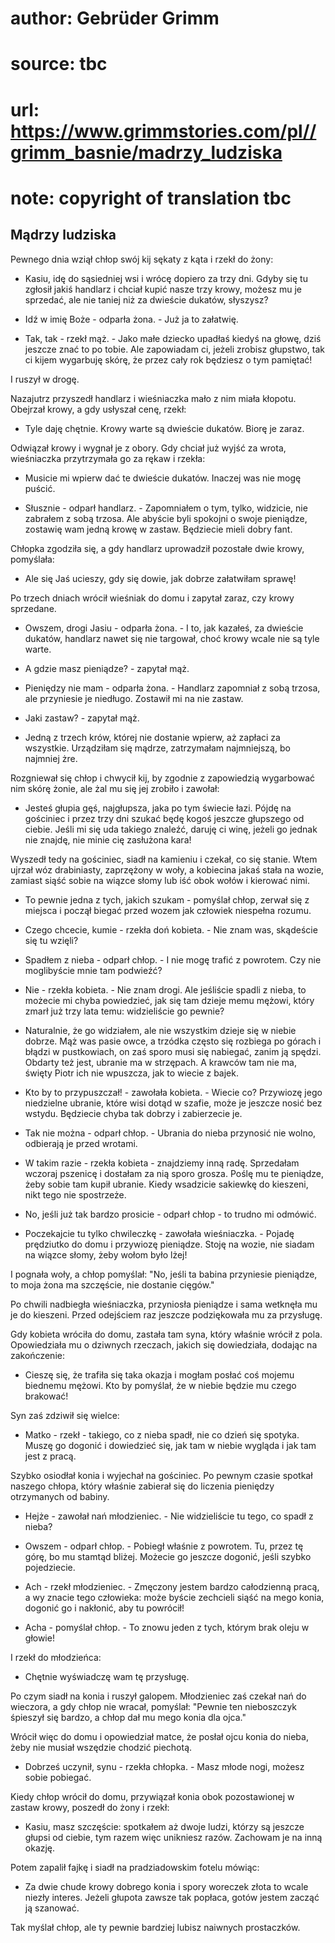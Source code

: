 # author: Gebrüder Grimm
# source: tbc
# url: https://www.grimmstories.com/pl//grimm_basnie/madrzy_ludziska
# note: copyright of translation tbc

## Mądrzy ludziska 

Pewnego dnia wziął chłop swój kij sękaty z kąta i rzekł do żony:

- Kasiu, idę do sąsiedniej wsi i wrócę dopiero za trzy dni. Gdyby się
tu zgłosił jakiś handlarz i chciał kupić nasze trzy krowy, możesz mu je
sprzedać, ale nie taniej niż za dwieście dukatów, słyszysz?

- Idź w imię Boże - odparła żona. - Już ja to załatwię.

- Tak, tak - rzekł mąż. - Jako małe dziecko upadłaś kiedyś na głowę,
dziś jeszcze znać to po tobie. Ale zapowiadam ci, jeżeli zrobisz
głupstwo, tak ci kijem wygarbuję skórę, że przez cały rok będziesz o tym
pamiętać!

I ruszył w drogę.

Nazajutrz przyszedł handlarz i wieśniaczka mało z nim miała kłopotu.
Obejrzał krowy, a gdy usłyszał cenę, rzekł:

- Tyle daję chętnie. Krowy warte są dwieście dukatów. Biorę je zaraz.

Odwiązał krowy i wygnał je z obory. Gdy chciał już wyjść za wrota,
wieśniaczka przytrzymała go za rękaw i rzekła:

- Musicie mi wpierw dać te dwieście dukatów. Inaczej was nie mogę
puścić.

- Słusznie - odparł handlarz. - Zapomniałem o tym, tylko, widzicie, nie
zabrałem z sobą trzosa. Ale abyście byli spokojni o swoje pieniądze,
zostawię wam jedną krowę w zastaw. Będziecie mieli dobry fant.

Chłopka zgodziła się, a gdy handlarz uprowadził pozostałe dwie krowy,
pomyślała:

- Ale się Jaś ucieszy, gdy się dowie, jak dobrze załatwiłam sprawę!

Po trzech dniach wrócił wieśniak do domu i zapytał zaraz, czy krowy
sprzedane.

- Owszem, drogi Jasiu - odparła żona. - I to, jak kazałeś, za dwieście
dukatów, handlarz nawet się nie targował, choć krowy wcale nie są tyle
warte.

- A gdzie masz pieniądze? - zapytał mąż.

- Pieniędzy nie mam - odparła żona. - Handlarz zapomniał z sobą trzosa,
ale przyniesie je niedługo. Zostawił mi na nie zastaw.

- Jaki zastaw? - zapytał mąż.

- Jedną z trzech krów, której nie dostanie wpierw, aż zapłaci za
wszystkie. Urządziłam się mądrze, zatrzymałam najmniejszą, bo najmniej
żre.

Rozgniewał się chłop i chwycił kij, by zgodnie z zapowiedzią wygarbować
nim skórę żonie, ale żal mu się jej zrobiło i zawołał:

- Jesteś głupia gęś, najgłupsza, jaka po tym świecie łazi. Pójdę na
gościniec i przez trzy dni szukać będę kogoś jeszcze głupszego od
ciebie. Jeśli mi się uda takiego znaleźć, daruję ci winę, jeżeli go
jednak nie znajdę, nie minie cię zasłużona kara!

Wyszedł tedy na gościniec, siadł na kamieniu i czekał, co się stanie.
Wtem ujrzał wóz drabiniasty, zaprzężony w woły, a kobiecina jakaś stała
na wozie, zamiast siąść sobie na wiązce słomy lub iść obok wołów i
kierować nimi.

- To pewnie jedna z tych, jakich szukam - pomyślał chłop, zerwał się z
miejsca i począł biegać przed wozem jak człowiek niespełna rozumu.

- Czego chcecie, kumie - rzekła doń kobieta. - Nie znam was, skądeście
się tu wzięli?

- Spadłem z nieba - odparł chłop. - I nie mogę trafić z powrotem. Czy
nie moglibyście mnie tam podwieźć?

- Nie - rzekła kobieta. - Nie znam drogi. Ale jeśliście spadli z nieba,
to możecie mi chyba powiedzieć, jak się tam dzieje memu mężowi, który
zmarł już trzy lata temu: widzieliście go pewnie?

- Naturalnie, że go widziałem, ale nie wszystkim dzieje się w niebie
dobrze. Mąż was pasie owce, a trzódka często się rozbiega po górach i
błądzi w pustkowiach, on zaś sporo musi się nabiegać, zanim ją spędzi.
Obdarty też jest, ubranie ma w strzępach. A krawców tam nie ma, święty
Piotr ich nie wpuszcza, jak to wiecie z bajek.

- Kto by to przypuszczał! - zawołała kobieta. - Wiecie co? Przywiozę
jego niedzielne ubranie, które wisi dotąd w szafie, może je jeszcze
nosić bez wstydu. Będziecie chyba tak dobrzy i zabierzecie je.

- Tak nie można - odparł chłop. - Ubrania do nieba przynosić nie wolno,
odbierają je przed wrotami.

- W takim razie - rzekła kobieta - znajdziemy inną radę. Sprzedałam
wczoraj pszenicę i dostałam za nią sporo grosza. Poślę mu te pieniądze,
żeby sobie tam kupił ubranie. Kiedy wsadzicie sakiewkę do kieszeni, nikt
tego nie spostrzeże.

- No, jeśli już tak bardzo prosicie - odparł chłop - to trudno mi
odmówić.

- Poczekajcie tu tylko chwileczkę - zawołała wieśniaczka. - Pojadę
prędziutko do domu i przywiozę pieniądze. Stoję na wozie, nie siadam na
wiązce słomy, żeby wołom było lżej!

I pognała woły, a chłop pomyślał: "No, jeśli ta babina przyniesie
pieniądze, to moja żona ma szczęście, nie dostanie cięgów."

Po chwili nadbiegła wieśniaczka, przyniosła pieniądze i sama wetknęła mu
je do kieszeni. Przed odejściem raz jeszcze podziękowała mu za
przysługę.

Gdy kobieta wróciła do domu, zastała tam syna, który właśnie wrócił z
pola. Opowiedziała mu o dziwnych rzeczach, jakich się dowiedziała,
dodając na zakończenie:

- Cieszę się, że trafiła się taka okazja i mogłam posłać coś mojemu
biednemu mężowi. Kto by pomyślał, że w niebie będzie mu czego brakować!

Syn zaś zdziwił się wielce:

- Matko - rzekł - takiego, co z nieba spadł, nie co dzień się spotyka.
Muszę go dogonić i dowiedzieć się, jak tam w niebie wygląda i jak tam
jest z pracą.

Szybko osiodłał konia i wyjechał na gościniec. Po pewnym czasie spotkał
naszego chłopa, który właśnie zabierał się do liczenia pieniędzy
otrzymanych od babiny.

- Hejże - zawołał nań młodzieniec. - Nie widzieliście tu tego, co spadł
z nieba?

- Owszem - odparł chłop. - Pobiegł właśnie z powrotem. Tu, przez tę
górę, bo mu stamtąd bliżej. Możecie go jeszcze dogonić, jeśli szybko
pojedziecie.

- Ach - rzekł młodzieniec. - Zmęczony jestem bardzo całodzienną pracą,
a wy znacie tego człowieka: może byście zechcieli siąść na mego konia,
dogonić go i nakłonić, aby tu powrócił!

- Acha - pomyślał chłop. - To znowu jeden z tych, którym brak oleju w
głowie!

I rzekł do młodzieńca:

- Chętnie wyświadczę wam tę przysługę.

Po czym siadł na konia i ruszył galopem. Młodzieniec zaś czekał nań do
wieczora, a gdy chłop nie wracał, pomyślał: "Pewnie ten nieboszczyk
śpieszył się bardzo, a chłop dał mu mego konia dla ojca."

Wrócił więc do domu i opowiedział matce, że posłał ojcu konia do nieba,
żeby nie musiał wszędzie chodzić piechotą.

- Dobrześ uczynił, synu - rzekła chłopka. - Masz młode nogi, możesz
sobie pobiegać.

Kiedy chłop wrócił do domu, przywiązał konia obok pozostawionej w zastaw
krowy, poszedł do żony i rzekł:

- Kasiu, masz szczęście: spotkałem aż dwoje ludzi, którzy są jeszcze
głupsi od ciebie, tym razem więc unikniesz razów. Zachowam je na inną
okazję.

Potem zapalił fajkę i siadł na pradziadowskim fotelu mówiąc:

- Za dwie chude krowy dobrego konia i spory woreczek złota to wcale
niezły interes. Jeżeli głupota zawsze tak popłaca, gotów jestem zacząć
ją szanować.

Tak myślał chłop, ale ty pewnie bardziej lubisz naiwnych prostaczków.
